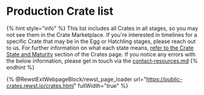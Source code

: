 # Production Crate list

{% hint style="info" %}
This list includes all Crates in all stages, so you may not see them in the Crate Marketplace. If you're interested in timelines for a specific Crate that may be in the Egg or Hatchling stages, please reach out to us. For further information on what each state means, [refer to the Crate State and Maturity](crate-state-and-maturity.md) section of the Crates page. If you notice any errors with the below information, please get in touch via the [contact-resources.md](../../support/contact-resources.md "mention")
{% endhint %}

{% @RewstExtWebpageBlock/rewst_page_loader url="https://public-crates.rewst.io/crates.html" fullWidth="true" %}

